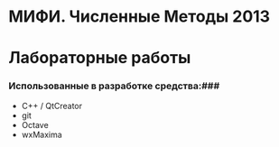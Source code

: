МИФИ. Численные Методы 2013
===========================

# Лабораторные работы #
### Использованные в разработке средства:###
* С++ / QtCreator
* git
* Octave
* wxMaxima
